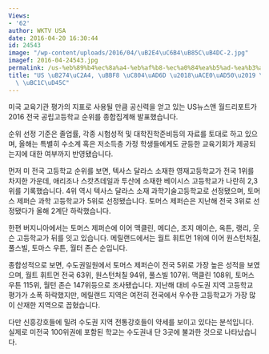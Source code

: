 ```yaml
---
Views:
- '62'
author: WKTV USA
date: 2016-04-20 16:30:44
id: 24543
image: "/wp-content/uploads/2016/04/\uB2E4\uC6B4\uB85C\uB4DC-2.jpg"
imagef: 2016-04-24543.jpg
permalink: /us-%eb%89%b4%ec%8a%a4-%eb%af%b8-%ec%a0%84%ea%b5%ad-%ea%b3%a0%ea%b5%90-%eb%9e%ad%ed%82%b9-%eb%b0%9c%ed%91%9c/
title: "US \uB274\uC2A4, \uBBF8 \uC804\uAD6D \u2018\uACE0\uAD50\u2019 \uB7AD\uD0B9\
  \ \uBC1C\uD45C"
---
```


미국 교육기관 평가의 지표로 사용될 만큼 공신력을 얻고 있는 US뉴스앤 월드리포트가 2016 전국 공립고등학교 순위를 종합집계해 발표했습니다.

순위 선정 기준은 졸업률, 각종 시험성적 및 대학진학준비등의 자료를 토대로 하고 있으며, 올해는 특별히 수소계 혹은 저소득층 가정 학생들에게도 균등한 교육기회가 제공되는지에 대한 여부까지 반영됐습니다.

먼저 미 전국 고등학교 순위를 보면, 텍사스 달라스 소재한 영재고등학교가 전국 1위를 차지한 가운데, 애리조나 스캇츠데일과 투산에 소재한 베이시스 고등학교가 나란히 2,3위를 기록했습니다. 4위 역시 텍사스 달라스 소재 과학기술고등학교로 선정됐으며, 토머스 제퍼슨 과학 고등학교가 5위로 선정됐습니다. 토머스 제퍼슨은 지난해 전국 3위로 선정됐다가 올해 2계단 하락했습니다.

한편 버지니아에서는 토머스 제퍼슨에 이어 맥클린, 메디슨, 조지 메이슨, 옥튼, 랭리, 웃슨 고등학교가 뒤를 잇고 있습니다. 메릴랜드에서는 월트 휘트먼 1위에 이어 원스턴처칠, 풀스빌, 토마스 우튼, 월터 존슨 순입니다.

종합성적으로 보면, 수도권일원에서 토머스 제퍼슨이 전국 5위로 가장 높은 성적을 보였으며, 월트 휘트먼 전국 63위, 원스턴처칠 94위, 풀스빌 107위. 맥클린 108위, 토머스 우튼 115위, 월턴 존슨 147위등으로 조사됐습니다. 지난해 대비 수도권 지역 고등학교 평가가 소폭 하락했지만, 메릴랜드 지역은 여전히 전국에서 우수한 고등학교가 가장 많이 산재한 지역으로 꼽혔습니다.

다만 신흥강호들에 밀려 수도권 지역 전통강호들이 약세를 보이고 있다는 분석입니다. 실제로 미전국 100위권에 포함된 학교는 수도권내 단 3곳에 불과한 것으로 나타났습니다.

&nbsp;

&nbsp;